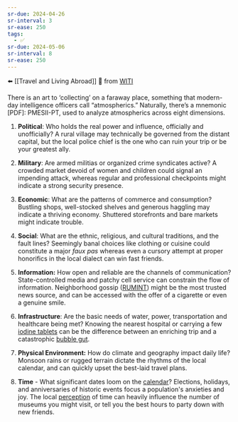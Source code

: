 ```yaml
---
sr-due: 2024-04-26
sr-interval: 3
sr-ease: 250
tags:
  - ✅
sr-due: 2024-05-06
sr-interval: 8
sr-ease: 250
---
```

⬅️ [[Travel and Living Abroad]]
🔗 from [WITI](https://whyisthisinteresting.substack.com/p/the-atmospherics-edition)

There is an art to ‘collecting’ on a faraway place, something that modern-day intelligence officers call “atmospherics.” Naturally, there’s a mnemonic [PDF]: PMESII-PT, used to analyze atmospherics across eight dimensions.

1. **Political**: Who holds the real power and influence, officially and unofficially? A rural village may technically be governed from the distant capital, but the local police chief is the one who can ruin your trip or be your greatest ally. 
    
2. **Military**: Are armed militias or organized crime syndicates active? A crowded market devoid of women and children could signal an impending attack, whereas regular and professional checkpoints might indicate a strong security presence. 

3. **Economic**: What are the patterns of commerce and consumption? Bustling shops, well-stocked shelves and generous haggling may indicate a thriving economy. Shuttered storefronts and bare markets might indicate trouble.

4. **Social**: What are the ethnic, religious, and cultural traditions, and the fault lines? Seemingly banal choices like clothing or cuisine could constitute a major _faux pas_ whereas even a cursory attempt at proper honorifics in the local dialect can win fast friends.
    
5. **Information:** How open and reliable are the channels of communication? State-controlled media and patchy cell service can constrain the flow of information. Neighborhood gossip ([RUMINT](https://en.wiktionary.org/wiki/rumint)) might be the most trusted news source, and can be accessed with the offer of a cigarette or even a genuine smile.
    
6. **Infrastructure**: Are the basic needs of water, power, transportation and healthcare being met? Knowing the nearest hospital or carrying a few [iodine tablets](https://www.amazon.com/Purification-Effective-Emergencies-Disasters-International/dp/B0BVQVNJNG) can be the difference between an enriching trip and a catastrophic [bubble gut](https://www.hopkinsmedicine.org/health/conditions-and-diseases/travelers-diarrhea).
    
7. **Physical Environment:** How do climate and geography impact daily life? Monsoon rains or rugged terrain dictate the rhythms of the local calendar, and can quickly upset the best-laid travel plans.
    
8. **Time** - What significant dates loom on the [calendar](https://www.timeanddate.com/holidays/)? Elections, holidays, and anniversaries of historic events focus a population's anxieties and joy. The local [perception](https://hbr.org/2016/05/different-cultures-see-deadlines-differently) of time can heavily influence the number of museums you might visit, or tell you the best hours to party down with new friends.